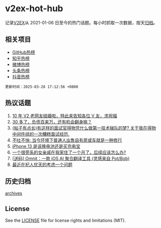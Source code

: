 # v2ex-hot-hub

 记录[V2EX](https://www.v2ex.com/)从 2021-01-06 日至今的热门话题。每小时抓取一次数据，按天[归档](archives)。
 
 ## 相关项目

- [GitHub热榜](https://github.com/lonnyzhang423/github-hot-hub)
- [知乎热榜](https://github.com/lonnyzhang423/zhihu-hot-hub)
- [微博热榜](https://github.com/lonnyzhang423/weibo-hot-hub)
- [头条热榜](https://github.com/lonnyzhang423/toutiao-hot-hub)
- [抖音热榜](https://github.com/lonnyzhang423/douyin-hot-hub)


 `更新时间：2025-03-28 17:12:56 +0800`

## 热议话题

1. [10 年 V2 老网友结婚啦，特此来告知各位 V 友，求祝福](https://www.v2ex.com/t/1121713)
1. [30 多了，负债百来万，还有机会翻身嘛？](https://www.v2ex.com/t/1121755)
1. [(帖子有点长)有这样的面试官得物凭什么做第一技术梯队的梦? 关于我在得物中间件组的一次糟糕面试经历.](https://www.v2ex.com/t/1121646)
1. [不吐不快: 当今环境下普通人出售自有房或车就是一种修行](https://www.v2ex.com/t/1121587)
1. [iPhone 13 是该换电池还是买充电宝](https://www.v2ex.com/t/1121652)
1. [一个很旁系的女亲戚在我家住了一个月了，后续应该怎么办?](https://www.v2ex.com/t/1121768)
1. [[送码] Omnit：一款 iOS AI 聚合翻译工具 (灵感来自 Pot/Bob)](https://www.v2ex.com/t/1121656)
1. [最近在杞人忧天的考虑一个问题](https://www.v2ex.com/t/1121608)

## 历史归档

[archives](archives)

## License

See the [LICENSE](LICENSE) file for license rights and limitations (MIT).
